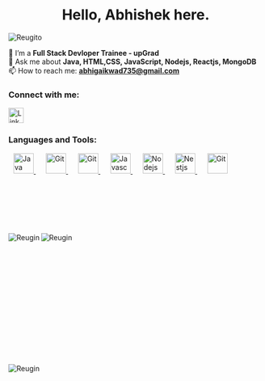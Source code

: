 <h1 align="center"> Hello, Abhishek here. </h1>
<p align="left">
  <img src="https://komarev.com/ghpvc/?username=Reugito&label=Profile%20views&color=0e75b6&style=flat" alt="Reugito" />
</p>

🌱 I’m a **Full Stack Devloper Trainee - upGrad**<br>
💬 Ask me about **Java, HTML,CSS, JavaScript, Nodejs, Reactjs, MongoDB**<br>
📫 How to reach me: **abhigaikwad735@gmail.com**<br>

<h3 align="left">Connect with me:</h3>
<div>
  <a href="https://www.linkedin.com/in/abhigaikwad7/" target="_blank">
    <img src="https://cdn-icons-png.flaticon.com/128/226/226241.png" alt="LinkedIn" height="30" width="30" />
</a>
<!-- <a href="mailto:raosahebdhotreedu@gmail.com" target="_blank" style="margin-top:10px">
    <img src="https://www.vectorlogo.zone/logos/gmail/gmail-icon.svg" alt="Gmail" height="30" width="30" />
</a> -->
</div>

<h3 align="left">Languages and Tools:</h3>
<p align="left">
    <a href="https://www.java.com" target="Java" style="margin-left: 10px;"> 
        <img src="https://www.vectorlogo.zone/logos/java/java-icon.svg" alt="Java" width="40" height="40"/>
    <a href="https://html.com/" target="_blank" style="margin-left: 20px;"> 
        <img src="https://www.vectorlogo.zone/logos/w3_html5/w3_html5-icon.svg" alt="Git" width="40" height="40"/>
    </a> 
       <a href="https://www.css3.com/" target="_blank" style="margin-left: 20px;"> 
        <img src="https://www.vectorlogo.zone/logos/w3_css/w3_css-icon.svg" alt="Git" width="40" height="40"/>
    </a>  
    <a href="https://www.javascript.com/" target="_blank" style="margin-left: 20px;"> 
        <img src="https://www.vectorlogo.zone/logos/javascript/javascript-icon.svg" alt="Javascript" width="40" height="40"/>
    </a>
    <a href="https://nodejs.org/en" target="_blank" style="margin-left: 20px;"> 
        <img src="https://www.vectorlogo.zone/logos/nodejs/nodejs-icon.svg" alt="Nodejs" width="40" height="40"/>
    </a>
    <a href="https://react.dev/" target="_blank" style="margin-left: 20px;"> 
        <img src="https://www.vectorlogo.zone/logos/reactjs/reactjs-icon.svg" alt="Nestjs" width="40" height="40"/>
    </a>
    <a href="https://git-scm.com/" target="_blank" style="margin-left: 20px;"> 
        <img src="https://www.vectorlogo.zone/logos/git-scm/git-scm-icon.svg" alt="Git" width="40" height="40"/>
    </a>
</p>

<div>
  <div style="margin-top: 115px;">
  <img align="left" src="https://github-readme-stats.vercel.app/api/top-langs?username=Reugin&show_icons=true&locale=en&layout=compact" alt="Reugin" />
</div>
<div style="margin-top: 15px;">
  <img align="center" src="https://github-readme-stats.vercel.app/api?username=Reugin&show_icons=true&locale=en" alt="Reugin" />
</div><br/>
</div>
<div style="margin-top: 225px">
  <img align="center" src="https://github-readme-streak-stats.herokuapp.com/?user=Reugin&" alt="Reugin" />
</div>
